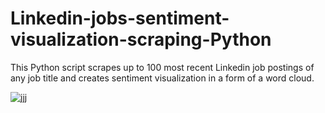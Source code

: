 # Linkedin-jobs-sentiment-visualization-scraping-Python
This Python script scrapes up to 100 most recent Linkedin job postings of any job title and creates sentiment visualization in a form of a word cloud.

![jjj](/png/linkedin-dataanalyst.png)
